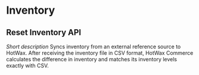 # Inventory
## Reset Inventory API

*Short description*
Syncs inventory from an external reference source to HotWax. After receiving the inventory file in CSV format, HotWax Commerce calculates the difference in inventory and matches its inventory levels exactly with CSV.  
